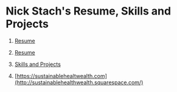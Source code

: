 # Nick Stach's Resume, Skills and Projects  


1.  [Resume](https://docs.google.com/document/d/1T6IQzd6bjExU7OlBAImMeq6MHIhIrc8EDSxyAta572A/edit)

2. [Resume](https://docs.google.com/document/d/176xHkWiD4A6-wfyeYZ2VeSa5_NeTyHWukzwEquNGKeM/edit)


2.  [Skills and Projects](https://tristach605.tumblr.com)



3. [https://sustainablehealtwealth.com](http://sustainablehealthwealth.squarespace.com/)
